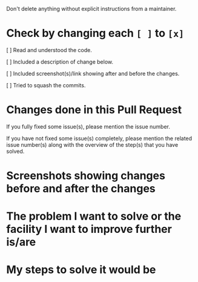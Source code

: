 Don't delete anything without explicit instructions from a maintainer.

# Check by changing each `[ ]` to `[x]`

[ ] Read and understood the code.

[ ] Included a description of change below.

[ ] Included screenshot(s)/link showing after and before the changes.

[ ] Tried to squash the commits.


# Changes done in this Pull Request

If you fully fixed some issue(s), please mention the issue number.

If you have not fixed some issue(s) completely, please mention the related issue number(s) along with the overview of the step(s) that you have solved.

# Screenshots showing changes before and after the changes

# The problem I want to solve or the facility I want to improve further is/are

# My steps to solve it would be
